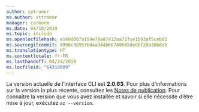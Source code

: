 ```yaml
---
author: sptramer
ms.author: sttramer
manager: carmonm
ms.date: 04/18/2019
ms.topic: include
ms.openlocfilehash: e149d007a159e79a87412aa71fce1b93af5ceb01
ms.sourcegitcommit: 4906c38953bdaa344b66749685dedbf2da386dab
ms.translationtype: HT
ms.contentlocale: fr-FR
ms.lasthandoff: 04/24/2019
ms.locfileid: "64318609"
---
```

La version actuelle de l’interface CLI est __2.0.63__. Pour plus d’informations sur la version la plus récente, consultez les [Notes de publication](../release-notes-azure-cli.md). Pour connaître la version que vous avez installée et savoir si elle nécessite d’être mise à jour, exécutez `az --version`.
